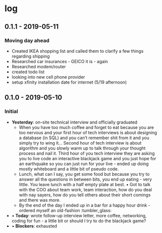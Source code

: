 # log

## 0.1.1 - 2019-05-11

### Moving day ahead

* Created IKEA shopping list and called them to clarify a few things regarding shipping 
* Researched car insurances - GEICO it is - again
* Researched modem/router
* created todo list
* looking into new cell phone provider
* setup xfinity installation date for internet \(5/19 afternoon\)

## 0.1.0 - 2019-05-10

### Initial

* **Yesterday**: on-site technical interview and officially graduated 
  * When you have too much coffee and forget to eat because you are too nervous and your first hour of tech interviews is about designing a database \(in SQL\) and you can’t remember shit from it and you simply try to wing it… Second hour of tech interview is about algorithm and you slowly warm up to talk through your thought process and nail it. Third hour of you tech interview they are asking you to live code an interactive blackjack game and you just hope for an earthquake so you can just run for your live - ended up doing mostly whiteboard and a little bit of pseudo code. 
  * Lunch, what can I say, you get some food but because you try to answer all the questions in between bits, you end up eating - very little. You leave lunch with a half empty plate at best. • Got to talk with the COO about team work, team interaction, how do you deal with nay sayers, how do you tell others about their short comings and there was more. 
  * By the end of the day I ended up in a bar for a happy hour drink - ordered myself an old-fashion :tumbler\_glass: 
* • **Today**: wrote follow-up interview letter, more coffee, networking, coding for fun - a little bit or should I try to do the blackjack game? 
* • **Blockers**: exhausted



